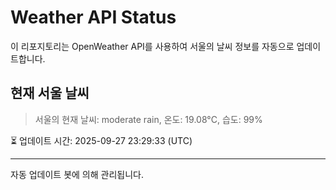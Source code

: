 
# Weather API Status

이 리포지토리는 OpenWeather API를 사용하여 서울의 날씨 정보를 자동으로 업데이트합니다.

## 현재 서울 날씨
> 서울의 현재 날씨: moderate rain, 온도: 19.08°C, 습도: 99%

⏳ 업데이트 시간: 2025-09-27 23:29:33 (UTC)

---
자동 업데이트 봇에 의해 관리됩니다.

